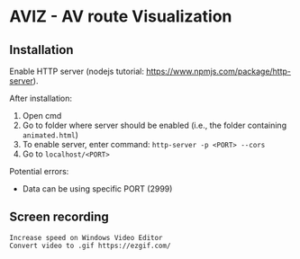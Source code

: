 # AVIZ - AV route Visualization

## Installation

Enable HTTP server (nodejs tutorial: https://www.npmjs.com/package/http-server).

After installation:

1. Open cmd
2. Go to folder where server should be enabled (i.e., the folder containing `animated.html`)
3. To enable server, enter command: `http-server -p <PORT> --cors`
4. Go to `localhost/<PORT>`

Potential errors:
* Data can be using specific PORT (2999)

## Screen recording

    Increase speed on Windows Video Editor
    Convert video to .gif https://ezgif.com/
